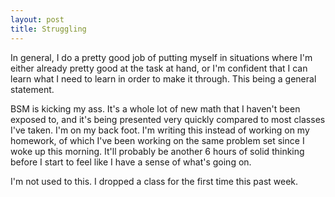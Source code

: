 ```yaml
---
layout: post
title: Struggling
---
```


In general, I do a pretty good job of putting myself in situations where I'm either already pretty good at the task at hand, or I'm confident that I can learn what I need to learn in order to make it through. This being a general statement.

BSM is kicking my ass. It's a whole lot of new math that I haven't been exposed to, and it's being presented very quickly compared to most classes I've taken. I'm on my back foot. I'm writing this instead of working on my homework, of which I've been working on the same problem set since I woke up this morning. It'll probably be another 6 hours of solid thinking before I start to feel like I have a sense of what's going on.

I'm not used to this. I dropped a class for the first time this past week.